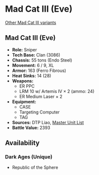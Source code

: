# Mad Cat III (Eve)

[Other Mad Cat III variants](../mad_cat_iii.md)

## Mad Cat III (Eve)
- **Role:** Sniper
- **Tech Base:** Clan (3086)
- **Chassis:** 55 tons (Endo Steel)
- **Movement:** 6 / 9, XL
- **Armor:** 163 (Ferro Fibrous)
- **Heat Sinks:** 14 (28)
- **Weapons:**
  - ER PPC
  - LRM 10 w/ Artemis IV × 2 (ammo: 24)
  - ER Medium Laser × 2
- **Equipment:**
  - CASE
  - Targeting Computer
  - TAG
- **Sources:** DTP Liao, [Master Unit List](http://masterunitlist.info/Unit/Details/5543/mad-cat-iii-eve)
- **Battle Value:** 2393

## Availability

### Dark Ages (Unique)
- Republic of the Sphere

